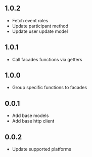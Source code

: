 ## 1.0.2

* Fetch event roles
* Update participant method
* Update user update model

## 1.0.1

* Call facades functions via getters

## 1.0.0

* Group specific functions to facades

## 0.0.1

* Add base models
* Add base http client

## 0.0.2

* Update supported platforms